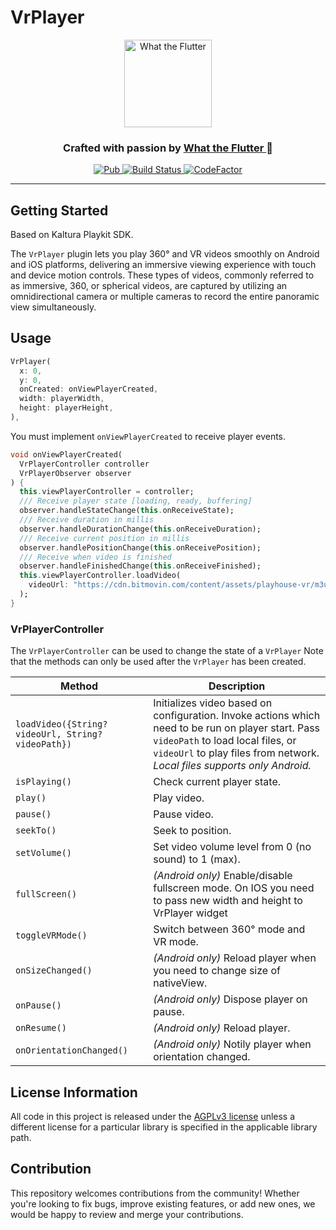 # VrPlayer

<p align="center">
  <a href="https://flutter.wtf/">
    <img alt="What the Flutter" src="https://static.tildacdn.com/tild6330-3461-4139-a163-666435336663/Group_13.svg" height=140/>
  </a>
</p>

<p align="center">
  <h3 align="center">Crafted with passion by
    <a href="https://flutter.wtf/">
    What the Flutter
    </a> 🦜
  </h3>
</p>

<p align="center">
  <a href="https://pub.dev/packages/vr_player">
    <img alt="Pub" src="https://img.shields.io/pub/v/vr_player" />
  </a>
  <a href="https://github.com/What-the-Flutter/Vr-Player/actions/workflows/analyze.yml?query=workflow%3ABuild">
    <img alt="Build Status" src="https://github.com/What-the-Flutter/Vr-Player/actions/workflows/analyze.yml/badge.svg?event=push"/>
  </a>
  <a href="https://www.codefactor.io/repository/github/what-the-flutter/vr-player">
    <img alt="CodeFactor" src="https://www.codefactor.io/repository/github/what-the-flutter/vr-player/badge"/>
  </a>
</p>

---

## Getting Started

Based on Kaltura Playkit SDK.

The `VrPlayer` plugin lets you play 360° and VR videos smoothly on Android and iOS platforms, delivering an immersive viewing experience with touch and device motion controls. These types of videos, commonly referred to as immersive, 360, or spherical videos, are captured by utilizing an omnidirectional camera or multiple cameras to record the entire panoramic view simultaneously.
## Usage

```dart
VrPlayer(
  x: 0,
  y: 0,
  onCreated: onViewPlayerCreated,
  width: playerWidth,
  height: playerHeight,
),
```
You must implement `onViewPlayerCreated` to receive player events.

```dart
void onViewPlayerCreated(
  VrPlayerController controller
  VrPlayerObserver observer
) {
  this.viewPlayerController = controller;
  /// Receive player state [loading, ready, buffering]
  observer.handleStateChange(this.onReceiveState);
  /// Receive duration in millis
  observer.handleDurationChange(this.onReceiveDuration);
  /// Receive current position in millis
  observer.handlePositionChange(this.onReceivePosition);
  /// Receive when video is finished
  observer.handleFinishedChange(this.onReceiveFinished);
  this.viewPlayerController.loadVideo(
    videoUrl: "https://cdn.bitmovin.com/content/assets/playhouse-vr/m3u8s/105560.m3u8"
  );
}
```
### VrPlayerController

The `VrPlayerController` can be used to change the state of a `VrPlayer`  Note that the methods can only be used after the `VrPlayer` has been created.

 Method | Description 
--- | ---
`loadVideo({String? videoUrl, String? videoPath})` | Initializes video based on configuration. Invoke actions which need to be run on player start. Pass `videoPath` to load local files, or `videoUrl` to play files from network. *Local files supports only Android.*
`isPlaying()` | Check current player state.
`play()` | Play video.
`pause()` | Pause video.
`seekTo()` | Seek to position.
`setVolume()` | Set video volume level from 0 (no sound) to 1 (max).
`fullScreen()` | *(Android only)* Enable/disable fullscreen mode.  On IOS  you need to pass new width and height to VrPlayer widget
`toggleVRMode()` | Switch between 360° mode and VR mode. 
`onSizeChanged()` | *(Android only)* Reload player when you need to change size of nativeView.
`onPause()` | *(Android only)* Dispose player on pause.
`onResume()` | *(Android only)* Reload player.
`onOrientationChanged()` | *(Android only)* Notily player when orientation changed.

## License Information  

All code in this project is released under the [AGPLv3 license](https://www.gnu.org/licenses/agpl-3.0.html) unless a different license for a particular library is specified in the applicable library path.   

## Contribution

This repository welcomes contributions from the community! Whether you're looking to fix bugs, improve existing features, or add new ones, we would be happy to review and merge your contributions.